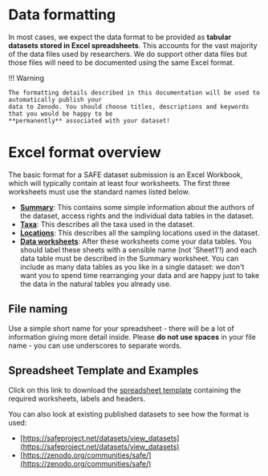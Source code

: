 # Data formatting

In most cases, we expect the data format to be provided as **tabular datasets stored in Excel
spreadsheets**. This accounts for the vast majority of the data files used by researchers. We do
support other data files but those files will need to be documented using the same Excel format.

!!! Warning
    
    The formatting details described in this documentation will be used to automatically publish your
    data to Zenodo. You should choose titles, descriptions and keywords that you would be happy to be
    **permanently** associated with your dataset!


# Excel format overview

The basic format for a SAFE dataset submission is an Excel Workbook, which will typically contain at least four worksheets. The first  three worksheets must use the standard names listed below. 

* [**Summary**](summary.md): This contains some simple information about the authors of the dataset, access rights and the individual data tables in the dataset. 
* [**Taxa**](taxa.md): This describes all the taxa used in the dataset. 
* [**Locations**](locations.md): This describes all the sampling locations used in the dataset.
* [**Data worksheets**](data.md): After these worksheets come your data tables. You should label these sheets with a sensible name (not 'Sheet1'!) and each data table must be described in the Summary worksheet. You can include as many data tables as you like in a single dataset: we don't want you to spend time rearranging your data and are happy just to take the data in the natural tables you already use.


## File naming

Use a simple short name for your spreadsheet - there will be a lot of information giving more
detail inside. Please **do not use spaces** in your file name - you can use underscores to
separate words.

## Spreadsheet Template and Examples

Click on this link to download the [spreadsheet template](https://github.com/ImperialCollegeLondon/safe_dataset_checker/blob/master/test_files/Template.xlsx?raw=true)
containing the required worksheets, labels and headers.

You can also look at existing published datasets to see how the format is used:

* [https://safeproject.net/datasets/view_datasets](https://safeproject.net/datasets/view_datasets)
* [https://zenodo.org/communities/safe/](https://zenodo.org/communities/safe/)


